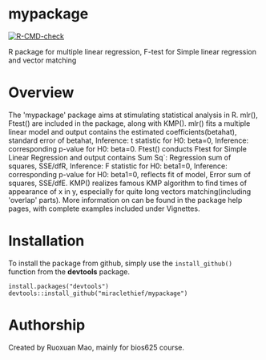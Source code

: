 # mypackage
  <!-- badges: start -->
  [![R-CMD-check](https://github.com/miraclethief/hw4/workflows/R-CMD-check/badge.svg)](https://github.com/miraclethief/hw4/actions)
  <!-- badges: end -->

R package for multiple linear regression, F-test for Simple linear regression and vector matching

# Overview
The 'mypackage' package aims at stimulating statistical analysis in R. mlr(), Ftest() are included in the package, along with KMP(). mlr() fits a multiple linear model and output contains the estimated coefficients(betahat), standard error of betahat, Inference: t statistic for H0: beta=0, Inference: corresponding p-value for H0: beta=0. Ftest()  conducts Ftest for Simple Linear Regression and output contains Sum Sq`: Regression sum of squares, SSE/dfR, Inference: F statistic for H0: beta1=0, Inference: corresponding p-value for H0: beta1=0, reflects fit of model, Error sum of squares, SSE/dfE. KMP() realizes famous KMP algorithm to find times of appearance of x in y, especially for quite long vectors matching(including 'overlap' parts). More information on can be found in the package help pages, with complete examples included under Vignettes.

# Installation
To install the package from github, simply use the `install_github()` function from the **devtools** package.

```
install.packages("devtools")
devtools::install_github("miraclethief/mypackage")
```
# Authorship
Created by Ruoxuan Mao, mainly for bios625 course.
